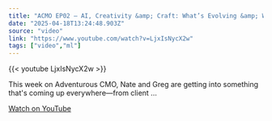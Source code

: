 ```yaml
---
title: "ACMO EP02 – AI, Creativity &amp; Craft: What’s Evolving &amp; What Still Counts"
date: "2025-04-18T13:24:48.903Z"
source: "video"
link: "https://www.youtube.com/watch?v=LjxIsNycX2w"
tags: ["video","ml"]
---
```


{{< youtube LjxIsNycX2w >}}

This week on Adventurous CMO, Nate and Greg are getting into something that's coming up everywhere—from client ...

[Watch on YouTube](https://www.youtube.com/watch?v=LjxIsNycX2w)
